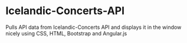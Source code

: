 # Icelandic-Concerts-API

Pulls API data from Icelandic-Concerts API and displays it in the window nicely using CSS, HTML, Bootstrap and Angular.js

